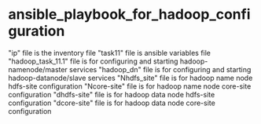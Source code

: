 # ansible_playbook_for_hadoop_configuration
"ip" file is the inventory file 
"task11" file is ansible variables file
"hadoop_task_11.1" file is for configuring and starting hadoop-namenode/master services
"hadoop_dn" file is for configuring and starting hadoop-datanode/slave services
"Nhdfs_site" file is for hadoop name node hdfs-site configuration
"Ncore-site" file is for hadoop name node core-site configuration
"dhdfs-site" file is for hadoop data node hdfs-site configuration
"dcore-site" file is for hadoop data node core-site configuration
